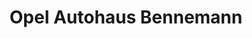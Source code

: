 ---
title: "Opel Autohaus Bennemann"
url: /suedliches-anhalt/opel-autohaus-bennemann/
shop: Autohaus
---